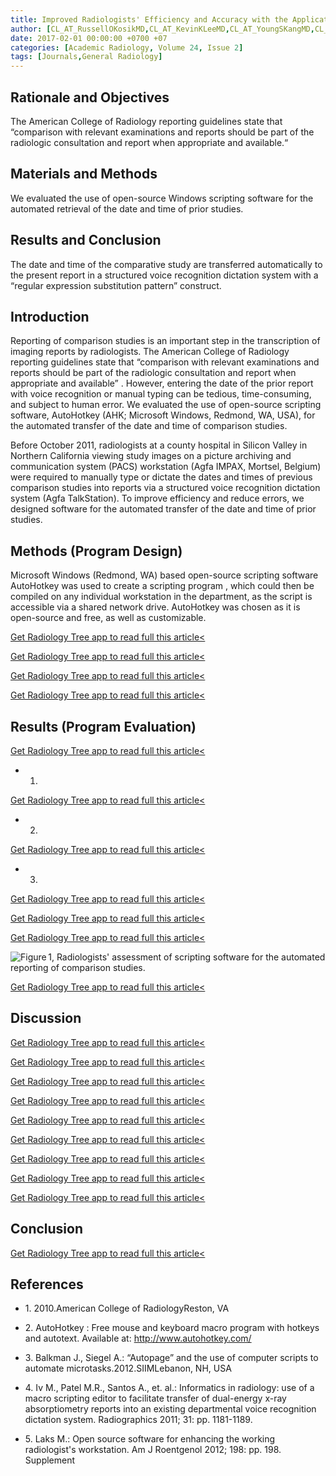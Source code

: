 ```yaml
---
title: Improved Radiologists' Efficiency and Accuracy with the Application of Scripting Software for the Automated Reporting of Comparison Studies
author: [CL_AT_RussellOKosikMD,CL_AT_KevinKLeeMD,CL_AT_YoungSKangMD,CL_AT_MaheshRPatelMD]
date: 2017-02-01 00:00:00 +0700 +07
categories: [Academic Radiology, Volume 24, Issue 2]
tags: [Journals,General Radiology]
---
```

## Rationale and Objectives

The American College of Radiology reporting guidelines state that “comparison with relevant examinations and reports should be part of the radiologic consultation and report when appropriate and available.“

## Materials and Methods

We evaluated the use of open-source Windows scripting software for the automated retrieval of the date and time of prior studies.

## Results and Conclusion

The date and time of the comparative study are transferred automatically to the present report in a structured voice recognition dictation system with a “regular expression substitution pattern” construct.

## Introduction

Reporting of comparison studies is an important step in the transcription of imaging reports by radiologists. The American College of Radiology reporting guidelines state that “comparison with relevant examinations and reports should be part of the radiologic consultation and report when appropriate and available” . However, entering the date of the prior report with voice recognition or manual typing can be tedious, time-consuming, and subject to human error. We evaluated the use of open-source scripting software, AutoHotkey (AHK; Microsoft Windows, Redmond, WA, USA), for the automated transfer of the date and time of comparison studies.

Before October 2011, radiologists at a county hospital in Silicon Valley in Northern California viewing study images on a picture archiving and communication system (PACS) workstation (Agfa IMPAX, Mortsel, Belgium) were required to manually type or dictate the dates and times of previous comparison studies into reports via a structured voice recognition dictation system (Agfa TalkStation). To improve efficiency and reduce errors, we designed software for the automated transfer of the date and time of prior studies.

## Methods (Program Design)

Microsoft Windows (Redmond, WA) based open-source scripting software AutoHotkey was used to create a scripting program , which could then be compiled on any individual workstation in the department, as the script is accessible via a shared network drive. AutoHotkey was chosen as it is open-source and free, as well as customizable.

[Get Radiology Tree app to read full this article<](https://clinicalpub.com/app)

[Get Radiology Tree app to read full this article<](https://clinicalpub.com/app)

[Get Radiology Tree app to read full this article<](https://clinicalpub.com/app)

[Get Radiology Tree app to read full this article<](https://clinicalpub.com/app)

## Results (Program Evaluation)

[Get Radiology Tree app to read full this article<](https://clinicalpub.com/app)

- 1.
[Get Radiology Tree app to read full this article<](https://clinicalpub.com/app)

- 2.
[Get Radiology Tree app to read full this article<](https://clinicalpub.com/app)

- 3.
[Get Radiology Tree app to read full this article<](https://clinicalpub.com/app)


[Get Radiology Tree app to read full this article<](https://clinicalpub.com/app)

[Get Radiology Tree app to read full this article<](https://clinicalpub.com/app)

![Figure 1, Radiologists' assessment of scripting software for the automated reporting of comparison studies.](https://storage.googleapis.com/dl.dentistrykey.com/clinical/ImprovedRadiologistsEfficiencyandAccuracywiththeApplicationofScriptingSoftwarefortheAutomatedReportingofComparisonStudies/0_1s20S1076633216303300.jpg)

[Get Radiology Tree app to read full this article<](https://clinicalpub.com/app)

## Discussion

[Get Radiology Tree app to read full this article<](https://clinicalpub.com/app)

[Get Radiology Tree app to read full this article<](https://clinicalpub.com/app)

[Get Radiology Tree app to read full this article<](https://clinicalpub.com/app)

[Get Radiology Tree app to read full this article<](https://clinicalpub.com/app)

[Get Radiology Tree app to read full this article<](https://clinicalpub.com/app)

[Get Radiology Tree app to read full this article<](https://clinicalpub.com/app)

[Get Radiology Tree app to read full this article<](https://clinicalpub.com/app)

[Get Radiology Tree app to read full this article<](https://clinicalpub.com/app)

[Get Radiology Tree app to read full this article<](https://clinicalpub.com/app)

## Conclusion

[Get Radiology Tree app to read full this article<](https://clinicalpub.com/app)

## References

- 1\. 2010.American College of RadiologyReston, VA


- 2\. AutoHotkey : Free mouse and keyboard macro program with hotkeys and autotext. Available at: http://www.autohotkey.com/

- 3\. Balkman J., Siegel A.: “Autopage” and the use of computer scripts to automate microtasks.2012.SIIMLebanon, NH, USA


- 4\. Iv M., Patel M.R., Santos A., et. al.: Informatics in radiology: use of a macro scripting editor to facilitate transfer of dual-energy x-ray absorptiometry reports into an existing departmental voice recognition dictation system. Radiographics 2011; 31: pp. 1181-1189.


- 5\. Laks M.: Open source software for enhancing the working radiologist's workstation. Am J Roentgenol 2012; 198: pp. 198. Supplement